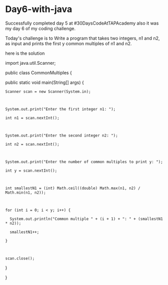 # Day6-with-java

Successfully completed day 5 at #30DaysCodeAtTAPAcademy also it was my day 6 of my coding challenge.

Today's challenge is to Write a program that takes two integers, n1 and n2, as input and prints the first y common multiples of n1 and n2.



here is the solution



import java.util.Scanner;



public class CommonMultiples {

  public static void main(String[] args) {

    Scanner scan = new Scanner(System.in);



    System.out.print("Enter the first integer n1: ");

    int n1 = scan.nextInt();



    System.out.print("Enter the second integer n2: ");

    int n2 = scan.nextInt();



    System.out.print("Enter the number of common multiples to print y: ");

    int y = scan.nextInt();



    int smallestN1 = (int) Math.ceil((double) Math.max(n1, n2) / Math.min(n1, n2));



    for (int i = 0; i < y; i++) {

      System.out.println("Common multiple " + (i + 1) + ": " + (smallestN1 * n2));

      smallestN1++;

    }



    scan.close();

  }

}

